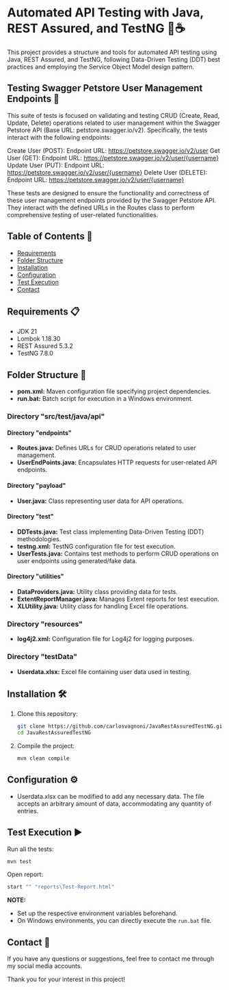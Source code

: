 # Automated API Testing with Java, REST Assured, and TestNG 🤖☕

This project provides a structure and tools for automated API testing using Java, REST Assured, and TestNG, following Data-Driven Testing (DDT) best practices and employing the Service Object Model design pattern.

## Testing Swagger Petstore User Management Endpoints 🧪

This suite of tests is focused on validating and testing CRUD (Create, Read, Update, Delete) operations related to user management within the Swagger Petstore API (Base URL: petstore.swagger.io/v2). Specifically, the tests interact with the following endpoints:

Create User (POST): Endpoint URL: https://petstore.swagger.io/v2/user
Get User (GET): Endpoint URL: https://petstore.swagger.io/v2/user/{username}
Update User (PUT): Endpoint URL: https://petstore.swagger.io/v2/user/{username}
Delete User (DELETE): Endpoint URL: https://petstore.swagger.io/v2/user/{username}

These tests are designed to ensure the functionality and correctness of these user management endpoints provided by the Swagger Petstore API. They interact with the defined URLs in the Routes class to perform comprehensive testing of user-related functionalities.

## Table of Contents 📑
- [Requirements](#requirements-)
- [Folder Structure](#folder-structure-)
- [Installation](#installation-)
- [Configuration](#configuration-)
- [Test Execution](#test-execution-)
- [Contact](#contact-)

## Requirements 📋

- JDK 21
- Lombok 1.18.30
- REST Assured 5.3.2
- TestNG 7.8.0

## Folder Structure 📂

- **pom.xml:** Maven configuration file specifying project dependencies.
- **run.bat:** Batch script for execution in a Windows environment.

### Directory "src/test/java/api"

#### Directory "endpoints"

- **Routes.java:** Defines URLs for CRUD operations related to user management.
- **UserEndPoints.java:** Encapsulates HTTP requests for user-related API endpoints.

#### Directory "payload"

- **User.java:** Class representing user data for API operations.

#### Directory "test"

- **DDTests.java:** Test class implementing Data-Driven Testing (DDT) methodologies.
- **testng.xml:** TestNG configuration file for test execution.
- **UserTests.java:** Contains test methods to perform CRUD operations on user endpoints using generated/fake data.

#### Directory "utilities"

- **DataProviders.java:** Utility class providing data for tests.
- **ExtentReportManager.java:** Manages Extent reports for test execution.
- **XLUtility.java:** Utility class for handling Excel file operations.

### Directory "resources"

- **log4j2.xml:** Configuration file for Log4j2 for logging purposes.

### Directory "testData"

- **Userdata.xlsx:** Excel file containing user data used in testing.

## Installation 🛠️

1. Clone this repository:

    ```bash
    git clone https://github.com/carlosvagnoni/JavaRestAssuredTestNG.git
    cd JavaRestAssuredTestNG
    ```

2. Compile the project:

    ```bash
    mvn clean compile
    ```

## Configuration ⚙️

- Userdata.xlsx can be modified to add any necessary data. The file accepts an arbitrary amount of data, accommodating any quantity of entries.

## Test Execution ▶️

Run all the tests:

```bash
mvn test
```

Open report:

```bash
start "" "reports\Test-Report.html"
```

**NOTE:**

- Set up the respective environment variables beforehand.
- On Windows environments, you can directly execute the `run.bat` file.

## Contact 📧

If you have any questions or suggestions, feel free to contact me through my social media accounts.

Thank you for your interest in this project!